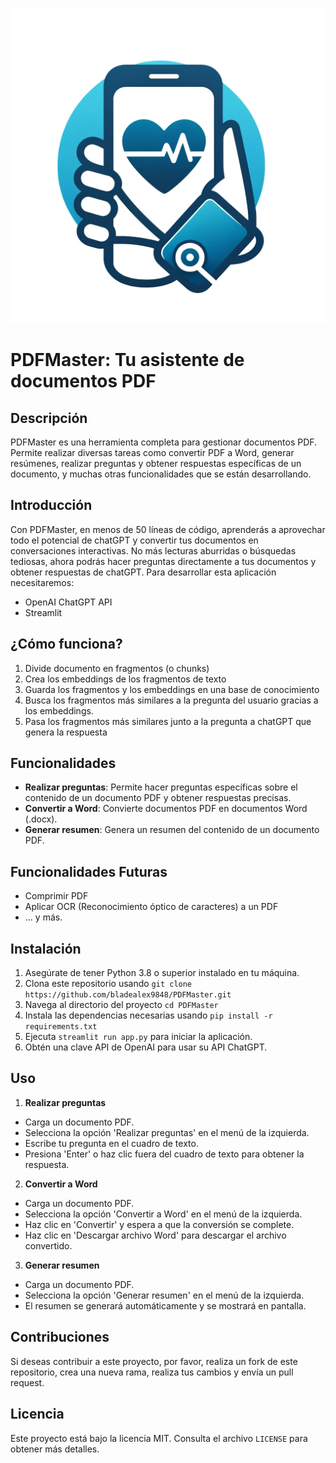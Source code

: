 ![Logo de PDFMaster](https://raw.githubusercontent.com/bladealex9848/Presion_Arterial/main/img/logo.png)

# PDFMaster: Tu asistente de documentos PDF

## Descripción

PDFMaster es una herramienta completa para gestionar documentos PDF. Permite realizar diversas tareas como convertir PDF a Word, generar resúmenes, realizar preguntas y obtener respuestas específicas de un documento, y muchas otras funcionalidades que se están desarrollando.

## Introducción

Con PDFMaster, en menos de 50 líneas de código, aprenderás a aprovechar todo el potencial de chatGPT y convertir tus documentos en conversaciones interactivas. No más lecturas aburridas o búsquedas tediosas, ahora podrás hacer preguntas directamente a tus documentos y obtener respuestas de chatGPT. Para desarrollar esta aplicación necesitaremos:

- OpenAI ChatGPT API
- Streamlit

## ¿Cómo funciona?

1. Divide documento en fragmentos (o chunks)
2. Crea los embeddings de los fragmentos de texto
3. Guarda los fragmentos y los embeddings en una base de conocimiento
4. Busca los fragmentos más similares a la pregunta del usuario gracias a los embeddings.
5. Pasa los fragmentos más similares junto a la pregunta a chatGPT que genera la respuesta

## Funcionalidades

- **Realizar preguntas**: Permite hacer preguntas específicas sobre el contenido de un documento PDF y obtener respuestas precisas.
- **Convertir a Word**: Convierte documentos PDF en documentos Word (.docx).
- **Generar resumen**: Genera un resumen del contenido de un documento PDF.

## Funcionalidades Futuras

- Comprimir PDF
- Aplicar OCR (Reconocimiento óptico de caracteres) a un PDF
- ... y más.

## Instalación

1. Asegúrate de tener Python 3.8 o superior instalado en tu máquina.
2. Clona este repositorio usando `git clone https://github.com/bladealex9848/PDFMaster.git`
3. Navega al directorio del proyecto `cd PDFMaster`
4. Instala las dependencias necesarias usando `pip install -r requirements.txt`
5. Ejecuta `streamlit run app.py` para iniciar la aplicación.
6. Obtén una clave API de OpenAI para usar su API ChatGPT.

## Uso

1. **Realizar preguntas**

- Carga un documento PDF.
- Selecciona la opción 'Realizar preguntas' en el menú de la izquierda.
- Escribe tu pregunta en el cuadro de texto.
- Presiona 'Enter' o haz clic fuera del cuadro de texto para obtener la respuesta.

2. **Convertir a Word**

- Carga un documento PDF.
- Selecciona la opción 'Convertir a Word' en el menú de la izquierda.
- Haz clic en 'Convertir' y espera a que la conversión se complete.
- Haz clic en 'Descargar archivo Word' para descargar el archivo convertido.

3. **Generar resumen**

- Carga un documento PDF.
- Selecciona la opción 'Generar resumen' en el menú de la izquierda.
- El resumen se generará automáticamente y se mostrará en pantalla.

## Contribuciones

Si deseas contribuir a este proyecto, por favor, realiza un fork de este repositorio, crea una nueva rama, realiza tus cambios y envía un pull request.

## Licencia

Este proyecto está bajo la licencia MIT. Consulta el archivo `LICENSE` para obtener más detalles.
